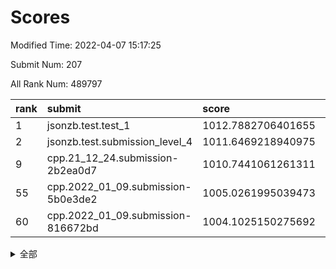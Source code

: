 # Scores

Modified Time: 2022-04-07 15:17:25

Submit Num: 207

All Rank Num: 489797

| rank |               submit               |       score        |       sigma        | pk_num |
| :--- | :--------------------------------- | :----------------- | :----------------- | :----- |
| 1    | jsonzb.test.test_1                 | 1012.7882706401655 | 0.800760409279644  | 9467   |
| 2    | jsonzb.test.submission_level_4     | 1011.6469218940975 | 0.7884678668584438 | 9464   |
| 9    | cpp.21_12_24.submission-2b2ea0d7   | 1010.7441061261311 | 0.7721252976884968 | 9462   |
| 55   | cpp.2022_01_09.submission-5b0e3de2 | 1005.0261995039473 | 0.7253511150754393 | 9466   |
| 60   | cpp.2022_01_09.submission-816672bd | 1004.1025150275692 | 0.7129374414459866 | 9466   |


<details>
<summary>全部</summary>

| rank |                 submit                 |       score        |       sigma        | pk_num |
| :--- | :------------------------------------- | :----------------- | :----------------- | :----- |
| 1    | jsonzb.test.test_1                     | 1012.7882706401655 | 0.800760409279644  | 9467   |
| 2    | jsonzb.test.submission_level_4         | 1011.6469218940975 | 0.7884678668584438 | 9464   |
| 3    | gobigger.level_3.submission_level_3_17 | 1011.407525421833  | 0.7676001516608699 | 9464   |
| 4    | gobigger.level_3.submission_level_3_25 | 1011.227885461236  | 0.7740990138141584 | 9462   |
| 5    | gobigger.level_3.submission_level_3_23 | 1011.2211478944198 | 0.7848213156765085 | 9465   |
| 6    | gobigger.level_3.submission_level_3_41 | 1011.0885303744383 | 0.7708259773244814 | 9467   |
| 7    | gobigger.level_3.submission_level_3_35 | 1010.918024262502  | 0.7641300339591881 | 9467   |
| 8    | gobigger.level_3.submission_level_3_8  | 1010.83995248396   | 0.7635249541660005 | 9466   |
| 9    | cpp.21_12_24.submission-2b2ea0d7       | 1010.7441061261311 | 0.7721252976884968 | 9462   |
| 10   | gobigger.level_3.submission_level_3_12 | 1010.6273549563382 | 0.7557774931869891 | 9466   |
| 11   | gobigger.level_3.submission_level_3_39 | 1010.5434681648599 | 0.7627156482974916 | 9468   |
| 12   | gobigger.level_3.submission_level_3_45 | 1010.5075682162761 | 0.7668897249285455 | 9464   |
| 13   | gobigger.level_3.submission_level_3_27 | 1010.3438317151723 | 0.7626471990670908 | 9467   |
| 14   | gobigger.level_3.submission_level_3_10 | 1010.2982929033395 | 0.7515094614268647 | 9462   |
| 15   | gobigger.level_3.submission_level_3_48 | 1010.2807058846431 | 0.7564237680483054 | 9465   |
| 16   | gobigger.level_3.submission_level_3_29 | 1010.267284730898  | 0.7554757799736572 | 9459   |
| 17   | gobigger.level_3.submission_level_3_30 | 1010.2473506376442 | 0.7558485606318749 | 9464   |
| 18   | gobigger.level_3.submission_level_3_4  | 1010.1882483277936 | 0.7390011230342208 | 9463   |
| 19   | gobigger.level_3.submission_level_3_15 | 1010.1775785532595 | 0.7641221169731395 | 9465   |
| 20   | gobigger.level_3.submission_level_3_36 | 1010.1473126514292 | 0.7669776236510352 | 9462   |
| 21   | gobigger.level_3.submission_level_3_18 | 1010.1250950293477 | 0.7765639738804057 | 9462   |
| 22   | gobigger.level_3.submission_level_3_3  | 1010.0760721558083 | 0.7613795127054207 | 9466   |
| 23   | gobigger.level_3.submission_level_3_43 | 1010.0107153732984 | 0.7681257715012152 | 9464   |
| 24   | gobigger.level_3.submission_level_3_9  | 1009.9716818272858 | 0.7525983921339188 | 9463   |
| 25   | gobigger.level_3.submission_level_3_21 | 1009.9549539966146 | 0.7525160637281613 | 9458   |
| 26   | gobigger.level_3.submission_level_3_31 | 1009.954574779637  | 0.777710256351092  | 9465   |
| 27   | gobigger.level_3.submission_level_3_37 | 1009.9498025725811 | 0.7650366007869165 | 9461   |
| 28   | gobigger.level_3.submission_level_3_14 | 1009.932234976017  | 0.7574716873482525 | 9463   |
| 29   | gobigger.level_3.submission_level_3_16 | 1009.9140990144788 | 0.7658264656284124 | 9464   |
| 30   | gobigger.level_3.submission_level_3_19 | 1009.8934324982023 | 0.7668871031063031 | 9464   |
| 31   | gobigger.level_3.submission_level_3_49 | 1009.8625308168153 | 0.7623125925748163 | 9460   |
| 32   | gobigger.level_3.submission_level_3_40 | 1009.8265649818269 | 0.7463577742734477 | 9467   |
| 33   | gobigger.level_3.submission_level_3_32 | 1009.8123149893112 | 0.7575205877447913 | 9467   |
| 34   | gobigger.level_3.submission_level_3_26 | 1009.7838887349238 | 0.7723531616068329 | 9469   |
| 35   | gobigger.level_3.submission_level_3_6  | 1009.7064045767513 | 0.7689526109474686 | 9465   |
| 36   | gobigger.level_3.submission_level_3_46 | 1009.6570528482299 | 0.7524553099132781 | 9470   |
| 37   | gobigger.level_3.submission_level_3_22 | 1009.6524175243833 | 0.7708813282049054 | 9470   |
| 38   | gobigger.level_3.submission_level_3_11 | 1009.5969369619033 | 0.742198346228952  | 9466   |
| 39   | gobigger.level_3.submission_level_3_24 | 1009.4453824472992 | 0.7463070877700098 | 9466   |
| 40   | gobigger.level_3.submission_level_3_5  | 1009.4035185281285 | 0.7590066947768611 | 9465   |
| 41   | gobigger.level_3.submission_level_3_7  | 1009.3985277182916 | 0.7574310806346335 | 9464   |
| 42   | gobigger.level_3.submission_level_3_38 | 1009.371630510748  | 0.7635902853631225 | 9465   |
| 43   | gobigger.level_3.submission_level_3_47 | 1009.3504186301815 | 0.7639427188415578 | 9465   |
| 44   | gobigger.level_3.submission_level_3_13 | 1009.3129058012261 | 0.7614500889488584 | 9466   |
| 45   | gobigger.level_3.submission_level_3_2  | 1009.2552799905505 | 0.7408484044093978 | 9467   |
| 46   | gobigger.level_3.submission_level_3_0  | 1009.2043238498702 | 0.7669580721393092 | 9465   |
| 47   | gobigger.level_3.submission_level_3_44 | 1009.0548559632805 | 0.7622797431329955 | 9467   |
| 48   | gobigger.level_3.submission_level_3_42 | 1009.0029405347617 | 0.7468903532519435 | 9463   |
| 49   | gobigger.level_3.submission_level_3_1  | 1008.9514223903793 | 0.759476256448385  | 9465   |
| 50   | gobigger.level_3.submission_level_3_33 | 1008.9193056063373 | 0.7284409748190621 | 9464   |
| 51   | gobigger.level_3.submission_level_3_20 | 1008.8474530401888 | 0.7575339055112013 | 9467   |
| 52   | gobigger.level_3.submission_level_3_28 | 1008.7891072860662 | 0.7253520351508329 | 9469   |
| 53   | gobigger.level_3.submission_level_3_34 | 1007.7362450547996 | 0.7364553575050717 | 9462   |
| 54   | gobigger.level_1.submission_level_1_45 | 1005.458389546215  | 0.7303664574619887 | 9466   |
| 55   | cpp.2022_01_09.submission-5b0e3de2     | 1005.0261995039473 | 0.7253511150754393 | 9466   |
| 56   | gobigger.level_1.submission_level_1_10 | 1004.6849946649005 | 0.7061273159915942 | 9467   |
| 57   | gobigger.level_1.submission_level_1_27 | 1004.3324283471645 | 0.7229429022241576 | 9465   |
| 58   | gobigger.level_1.submission_level_1_25 | 1004.3131085623052 | 0.7102590806201979 | 9463   |
| 59   | gobigger.level_1.submission_level_1_49 | 1004.1081527811282 | 0.7220974910646147 | 9465   |
| 60   | cpp.2022_01_09.submission-816672bd     | 1004.1025150275692 | 0.7129374414459866 | 9466   |
| 61   | gobigger.level_1.submission_level_1_38 | 1004.0248557607863 | 0.7069909076461783 | 9464   |
| 62   | gobigger.level_1.submission_level_1_17 | 1003.9573040778853 | 0.7160606506929481 | 9467   |
| 63   | gobigger.level_1.submission_level_1_16 | 1003.9369684697518 | 0.7094902259001299 | 9469   |
| 64   | gobigger.level_1.submission_level_1_35 | 1003.92894173921   | 0.7029385811268272 | 9471   |
| 65   | gobigger.level_1.submission_level_1_6  | 1003.8986605885761 | 0.7229690936064344 | 9464   |
| 66   | gobigger.level_1.submission_level_1_28 | 1003.8669345820683 | 0.7202621374110811 | 9468   |
| 67   | gobigger.level_1.submission_level_1_18 | 1003.7781551458747 | 0.7222853329164524 | 9469   |
| 68   | gobigger.level_1.submission_level_1_43 | 1003.7448715185939 | 0.7017676177231542 | 9470   |
| 69   | gobigger.level_1.submission_level_1_15 | 1003.7175825395491 | 0.7092525376708555 | 9469   |
| 70   | gobigger.level_1.submission_level_1_36 | 1003.6993985476463 | 0.7103813100862176 | 9466   |
| 71   | gobigger.level_1.submission_level_1_23 | 1003.5406066002577 | 0.7268649984041788 | 9468   |
| 72   | gobigger.level_1.submission_level_1_29 | 1003.5122811578361 | 0.704373553787585  | 9468   |
| 73   | gobigger.level_1.submission_level_1_42 | 1003.4561908476587 | 0.7127590410545913 | 9462   |
| 74   | gobigger.level_1.submission_level_1_7  | 1003.4395494809999 | 0.7149947343609341 | 9464   |
| 75   | gobigger.level_1.submission_level_1_26 | 1003.4366195722744 | 0.7239555464326864 | 9462   |
| 76   | gobigger.level_1.submission_level_1_11 | 1003.4313124525881 | 0.7054294220848853 | 9463   |
| 77   | gobigger.level_1.submission_level_1_2  | 1003.3635118074475 | 0.7045787995855253 | 9465   |
| 78   | gobigger.level_1.submission_level_1_30 | 1003.3528460685221 | 0.7187730154725624 | 9460   |
| 79   | gobigger.level_1.submission_level_1_33 | 1003.1854711622232 | 0.7172611339843954 | 9473   |
| 80   | gobigger.level_1.submission_level_1_1  | 1003.1775147837536 | 0.7152517873724477 | 9466   |
| 81   | gobigger.level_1.submission_level_1_48 | 1003.1220473117581 | 0.7247617683949713 | 9466   |
| 82   | gobigger.level_1.submission_level_1_37 | 1003.1034232645145 | 0.7005107466596726 | 9456   |
| 83   | gobigger.level_1.submission_level_1_19 | 1003.0877951301715 | 0.7090387874476933 | 9465   |
| 84   | gobigger.level_1.submission_level_1_20 | 1003.0450386964745 | 0.6996232728911352 | 9464   |
| 85   | gobigger.level_1.submission_level_1_9  | 1002.9922447385057 | 0.7140210758203445 | 9470   |
| 86   | gobigger.level_1.submission_level_1_0  | 1002.9121479345947 | 0.7098701946544845 | 9466   |
| 87   | gobigger.level_1.submission_level_1_13 | 1002.8528244423308 | 0.7157378957285493 | 9467   |
| 88   | gobigger.level_1.submission_level_1_47 | 1002.8201924192429 | 0.7074211502383353 | 9456   |
| 89   | gobigger.level_1.submission_level_1_14 | 1002.7559104642511 | 0.7157059593549504 | 9465   |
| 90   | gobigger.level_1.submission_level_1_8  | 1002.7079265303743 | 0.71567763758005   | 9460   |
| 91   | gobigger.level_1.submission_level_1_12 | 1002.6406177490755 | 0.7231886442338994 | 9458   |
| 92   | gobigger.level_1.submission_level_1_24 | 1002.5905265974255 | 0.7069070505377759 | 9466   |
| 93   | gobigger.level_1.submission_level_1_40 | 1002.5272855826613 | 0.7168816835337349 | 9459   |
| 94   | gobigger.level_1.submission_level_1_22 | 1002.5268106948549 | 0.7144564199148816 | 9466   |
| 95   | gobigger.level_1.submission_level_1_21 | 1002.4792251245264 | 0.7148184567765135 | 9464   |
| 96   | gobigger.level_1.submission_level_1_34 | 1002.4517027732671 | 0.7107595145759373 | 9466   |
| 97   | gobigger.level_1.submission_level_1_44 | 1002.4467800190147 | 0.7108782770483624 | 9470   |
| 98   | gobigger.level_1.submission_level_1_39 | 1002.4272662552971 | 0.7109396451950499 | 9463   |
| 99   | gobigger.level_1.submission_level_1_4  | 1002.4213401068106 | 0.7172738327782493 | 9462   |
| 100  | gobigger.level_1.submission_level_1_41 | 1002.1863255907494 | 0.7089383207422156 | 9468   |
| 101  | gobigger.level_1.submission_level_1_46 | 1002.1469805172052 | 0.7208137034486366 | 9465   |
| 102  | gobigger.level_1.submission_level_1_31 | 1002.1258667036968 | 0.704770182505496  | 9465   |
| 103  | gobigger.level_1.submission_level_1_32 | 1002.1195928556514 | 0.7063568842423611 | 9458   |
| 104  | gobigger.level_1.submission_level_1_5  | 1002.0819014358311 | 0.7143142982345474 | 9463   |
| 105  | gobigger.level_1.submission_level_1_3  | 1002.0800367138513 | 0.7090130154284832 | 9465   |
| 106  | gobigger.random.submission_random_33   | 997.8223792365783  | 0.7043951805857996 | 9466   |
| 107  | gobigger.random.submission_random_8    | 997.3539610089986  | 0.7033242973342592 | 9467   |
| 108  | gobigger.random.submission_random_27   | 997.2362940782242  | 0.7087588843620659 | 9469   |
| 109  | gobigger.random.submission_random_20   | 997.1496289260191  | 0.7030804202158429 | 9469   |
| 110  | gobigger.random.submission_random_18   | 997.0218846114843  | 0.7124023700779275 | 9464   |
| 111  | gobigger.random.submission_random_22   | 996.957689412659   | 0.7073100712656157 | 9464   |
| 112  | gobigger.random.submission_random_14   | 996.9109079926802  | 0.7058208703075594 | 9468   |
| 113  | gobigger.random.submission_random_49   | 996.8900554957016  | 0.709554320866056  | 9463   |
| 114  | gobigger.random.submission_random_25   | 996.8834685222382  | 0.7104391071351047 | 9461   |
| 115  | gobigger.random.submission_random_3    | 996.8614325331606  | 0.7046557518926547 | 9463   |
| 116  | gobigger.random.submission_random_39   | 996.8050228894318  | 0.7143856201267512 | 9465   |
| 117  | gobigger.random.submission_random_21   | 996.7998427840569  | 0.7042185691189903 | 9467   |
| 118  | gobigger.random.submission_random_17   | 996.7938962762205  | 0.7189420406880763 | 9467   |
| 119  | gobigger.random.submission_random_43   | 996.7798951900556  | 0.7048262876702498 | 9467   |
| 120  | gobigger.random.submission_random_4    | 996.7618032693706  | 0.7055053503716887 | 9466   |
| 121  | gobigger.random.submission_random_48   | 996.7230732351802  | 0.7115396925593318 | 9464   |
| 122  | gobigger.random.submission_random_29   | 996.6572934785924  | 0.7088553428316738 | 9465   |
| 123  | gobigger.random.submission_random_23   | 996.6481303270608  | 0.6993752013725557 | 9463   |
| 124  | gobigger.random.submission_random_2    | 996.4922437503852  | 0.6984511665819719 | 9467   |
| 125  | gobigger.random.submission_random_16   | 996.4515894752296  | 0.7080020734298715 | 9462   |
| 126  | gobigger.random.submission_random_28   | 996.4389567357808  | 0.7230863145373856 | 9464   |
| 127  | gobigger.random.submission_random_35   | 996.3140986010214  | 0.7128284164046916 | 9466   |
| 128  | gobigger.random.submission_random_36   | 996.2746368126169  | 0.7130839988356626 | 9469   |
| 129  | gobigger.random.submission_random_9    | 996.1996516779093  | 0.7123459452288465 | 9464   |
| 130  | gobigger.random.submission_random_7    | 996.1221302444804  | 0.7127239604583991 | 9461   |
| 131  | gobigger.random.submission_random_32   | 996.1089141857665  | 0.7142096737723506 | 9462   |
| 132  | gobigger.random.submission_random_12   | 996.0184939566627  | 0.7015144620486636 | 9461   |
| 133  | gobigger.random.submission_random_45   | 995.9890105709709  | 0.7239018732587049 | 9464   |
| 134  | gobigger.random.submission_random_37   | 995.9298096105775  | 0.7148155232612173 | 9466   |
| 135  | gobigger.random.submission_random_11   | 995.8736419086273  | 0.6978496880002762 | 9461   |
| 136  | gobigger.random.submission_random_46   | 995.861317765347   | 0.7147002776611078 | 9460   |
| 137  | gobigger.random.submission_random_0    | 995.8509697629232  | 0.7058799648677312 | 9466   |
| 138  | gobigger.random.submission_random_44   | 995.8315140099284  | 0.7107267085068419 | 9464   |
| 139  | gobigger.random.submission_random_10   | 995.7501957403775  | 0.7183646519214796 | 9466   |
| 140  | gobigger.random.submission_random_6    | 995.7382806986028  | 0.6978950517947793 | 9462   |
| 141  | gobigger.random.submission_random_15   | 995.6987861149573  | 0.7090135191409339 | 9466   |
| 142  | gobigger.random.submission_random_13   | 995.692042016732   | 0.7299429161090202 | 9465   |
| 143  | gobigger.random.submission_random_47   | 995.625909420371   | 0.7042545514203301 | 9463   |
| 144  | gobigger.random.submission_random_5    | 995.5945557050961  | 0.7283192765177993 | 9466   |
| 145  | gobigger.random.submission_random_26   | 995.5680458479196  | 0.7071682317774078 | 9464   |
| 146  | gobigger.random.submission_random_30   | 995.480309716408   | 0.7225504905541128 | 9461   |
| 147  | gobigger.random.submission_random_41   | 995.4740368915836  | 0.7031560484471454 | 9469   |
| 148  | gobigger.random.submission_random_42   | 995.4473889107757  | 0.7212775479195087 | 9458   |
| 149  | gobigger.random.submission_random_24   | 995.4101661455829  | 0.7274526705914984 | 9464   |
| 150  | gobigger.random.submission_random_40   | 995.3692196999208  | 0.7210606384310579 | 9465   |
| 151  | gobigger.random.submission_random_38   | 995.2327514137951  | 0.7194294625138357 | 9464   |
| 152  | gobigger.random.submission_random_34   | 995.1654368577597  | 0.7202695283409657 | 9469   |
| 153  | gobigger.random.submission_random_31   | 995.1546173322507  | 0.7042008025898366 | 9464   |
| 154  | gobigger.random.submission_random_1    | 994.6573168010659  | 0.7041004844681317 | 9465   |
| 155  | gobigger.random.submission_random_19   | 994.3499138304725  | 0.7115025919406277 | 9467   |
| 156  | gobigger.level_2.submission_level_2_13 | 994.0117134534993  | 0.7356934048704459 | 9465   |
| 157  | gobigger.level_2.submission_level_2_11 | 993.9419994943637  | 0.7530323966773826 | 9466   |
| 158  | gobigger.level_2.submission_level_2_39 | 993.8543270673961  | 0.7213258834926398 | 9457   |
| 159  | gobigger.level_2.submission_level_2_9  | 993.622569213159   | 0.7388789429859115 | 9466   |
| 160  | gobigger.level_2.submission_level_2_25 | 993.356481679189   | 0.7576939051411696 | 9462   |
| 161  | gobigger.level_2.submission_level_2_16 | 993.257445520229   | 0.7462538753212247 | 9463   |
| 162  | gobigger.level_2.submission_level_2_40 | 993.1989908673503  | 0.7425045170924077 | 9465   |
| 163  | gobigger.level_2.submission_level_2_44 | 993.0578253723506  | 0.7345250538516693 | 9467   |
| 164  | gobigger.level_2.submission_level_2_1  | 993.0560687981473  | 0.7372172637216172 | 9462   |
| 165  | gobigger.level_2.submission_level_2_31 | 993.0216987272048  | 0.7360598396228896 | 9467   |
| 166  | gobigger.level_2.submission_level_2_42 | 992.9919418857086  | 0.7339643735621882 | 9463   |
| 167  | gobigger.level_2.submission_level_2_33 | 992.959569973575   | 0.7264832394693909 | 9463   |
| 168  | gobigger.level_2.submission_level_2_35 | 992.8732212386991  | 0.7399554574115046 | 9469   |
| 169  | gobigger.level_2.submission_level_2_12 | 992.8482830780664  | 0.7313630770464027 | 9464   |
| 170  | gobigger.level_2.submission_level_2_23 | 992.7990674649938  | 0.7503461863186073 | 9468   |
| 171  | gobigger.level_2.submission_level_2_30 | 992.7390587972103  | 0.7403573574794124 | 9463   |
| 172  | gobigger.level_2.submission_level_2_22 | 992.6895748148881  | 0.7455825602544714 | 9463   |
| 173  | gobigger.level_2.submission_level_2_45 | 992.6517708768788  | 0.7216909511904267 | 9466   |
| 174  | gobigger.level_2.submission_level_2_24 | 992.6454785204171  | 0.7505966751625611 | 9463   |
| 175  | gobigger.level_2.submission_level_2_18 | 992.6297896082715  | 0.7358794840328481 | 9470   |
| 176  | gobigger.level_2.submission_level_2_46 | 992.5151861428266  | 0.7430107684573567 | 9466   |
| 177  | gobigger.level_2.submission_level_2_27 | 992.5068726117509  | 0.7488866806731653 | 9464   |
| 178  | gobigger.level_2.submission_level_2_47 | 992.3971700940428  | 0.7566591643797616 | 9466   |
| 179  | gobigger.level_2.submission_level_2_49 | 992.3942385196646  | 0.7481178836016183 | 9462   |
| 180  | gobigger.level_2.submission_level_2_38 | 992.3407503063611  | 0.7662523879121717 | 9464   |
| 181  | gobigger.level_2.submission_level_2_5  | 992.3352590871901  | 0.7575180459277848 | 9462   |
| 182  | gobigger.level_2.submission_level_2_21 | 992.2869540956523  | 0.7418083651934111 | 9462   |
| 183  | gobigger.level_2.submission_level_2_15 | 992.2570730304564  | 0.7527557433036959 | 9465   |
| 184  | gobigger.level_2.submission_level_2_43 | 992.2364409761286  | 0.7495405549003002 | 9463   |
| 185  | gobigger.level_2.submission_level_2_4  | 992.1700076786547  | 0.7457235421756621 | 9467   |
| 186  | gobigger.level_2.submission_level_2_28 | 992.1498494282582  | 0.7482356167800999 | 9473   |
| 187  | gobigger.level_2.submission_level_2_26 | 992.1152952009026  | 0.7410769424148707 | 9470   |
| 188  | gobigger.level_2.submission_level_2_20 | 991.9951328638383  | 0.7577268218078773 | 9466   |
| 189  | gobigger.level_2.submission_level_2_29 | 991.921089304036   | 0.7446969843183248 | 9466   |
| 190  | gobigger.level_2.submission_level_2_34 | 991.8260396407856  | 0.7507138085379516 | 9463   |
| 191  | gobigger.level_2.submission_level_2_10 | 991.7053875163364  | 0.7537453263539649 | 9463   |
| 192  | gobigger.level_2.submission_level_2_2  | 991.6965869041022  | 0.754662120014597  | 9464   |
| 193  | gobigger.level_2.submission_level_2_48 | 991.6939415862777  | 0.7717616849179695 | 9463   |
| 194  | gobigger.level_2.submission_level_2_7  | 991.6932619083129  | 0.7527319920508657 | 9463   |
| 195  | gobigger.level_2.submission_level_2_17 | 991.6675149206127  | 0.7517314305818374 | 9465   |
| 196  | gobigger.level_2.submission_level_2_36 | 991.4782778853596  | 0.7406915234823759 | 9461   |
| 197  | gobigger.level_2.submission_level_2_3  | 991.4262149683933  | 0.76194263540771   | 9461   |
| 198  | gobigger.level_2.submission_level_2_14 | 991.3630650358966  | 0.7912200314923323 | 9468   |
| 199  | gobigger.level_2.submission_level_2_32 | 991.2971473810989  | 0.7546625471545805 | 9466   |
| 200  | gobigger.level_2.submission_level_2_8  | 991.1963811356696  | 0.7596498860955931 | 9461   |
| 201  | gobigger.level_2.submission_level_2_37 | 991.0768304818645  | 0.7522650908930205 | 9462   |
| 202  | gobigger.level_2.submission_level_2_19 | 991.055465523926   | 0.7581217603497596 | 9460   |
| 203  | gobigger.level_2.submission_level_2_6  | 990.7477113418136  | 0.7563114118825621 | 9463   |
| 204  | gobigger.level_2.submission_level_2_0  | 990.6229987222623  | 0.7601478564309951 | 9468   |
| 205  | gobigger.level_2.submission_level_2_41 | 990.1047607507517  | 0.7636175358015467 | 9456   |
| 206  | gobigger.none.submission_none_0        | 978.4592472624354  | 1.2902454737287066 | 9465   |
| 207  | gobigger.none.submission_none_1        | 975.7332061170472  | 1.5446272574132471 | 9466   |

</details>